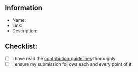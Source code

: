 <!-- Thanks for your time contributing to Awesome Prismic! We just need a little more information about your entry in this pull request and you'll be good to go! 💙 -->

## Information

- Name: <!-- The name your entry... -->
- Link: <!-- ...and a link to it~ -->
- Description: <!-- Finally tell us how awesome your new entry is! It helps us understand what it is about~ -->

## Checklist:

- [ ] I have read the [contribution guidelines](https://github.com/prismicio/awesome-prismic/blob/master/CONTRIBUTING.md) thoroughly.
- [ ] I ensure my submission follows each and every point of it.
